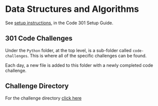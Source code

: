 # Data Structures and Algorithms

See [setup instructions](https://codefellows.github.io/setup-guide/code-301/3-code-challenges), in the Code 301 Setup Guide.

## 301 Code Challenges

Under the `Python` folder, at the top level, is a sub-folder called `code-challenges`. This is where all of the specific challenges can be found.

Each day, a new file is added to this folder with a newly completed code challenge.

## Challenge Directory
For the challenge directory [click here](python/README.md)
